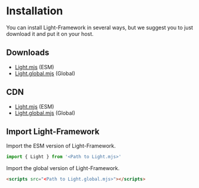 # Installation
You can install Light-Framework in several ways, but we suggest you to just download it and put it on your host.

## Downloads
* [Light.mjs](/Downloads/Light.mjs) (ESM)
* [Light.global.mjs](/Downloads/Light.global.mjs) (Global)

## CDN
* [Light.mjs](https://cdn.jsdelivr.net/gh/LmanTW/Light-Framework/Assets/Light.mjs) (ESM)
* [Light.global.mjs](https://cdn.jsdelivr.net/gh/LmanTW/Light-Framework/Assets/Light.global.mjs) (Global)

## Import Light-Framework

Import the ESM version of Light-Framework.
```ts
import { Light } from '<Path to Light.mjs>'
```

Import the global version of Light-Framework.
```html
<scripts src="<Path to Light.global.mjs>"></scripts>
```
